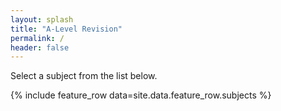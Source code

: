 ```yaml
---
layout: splash
title: "A-Level Revision"
permalink: /
header: false
---
```


Select a subject from the list below.

{% include feature_row data=site.data.feature_row.subjects %}